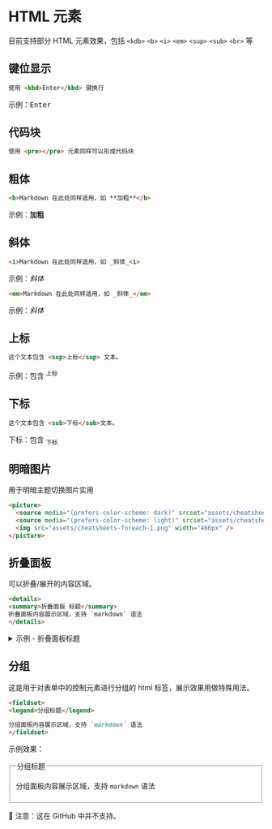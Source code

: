 HTML 元素
===

目前支持部分 HTML 元素效果，包括 `<kdb>` `<b>` `<i>` `<em>` `<sup>` `<sub>` `<br>` 等

## 键位显示

```markdown
使用 <kbd>Enter</kbd> 键换行
```

示例：<kbd>Enter</kbd>

## 代码块

```markdown
使用 <pre></pre> 元素同样可以形成代码块
```

## 粗体

```markdown
<b>Markdown 在此处同样适用，如 **加粗**</b>
```

示例：<b>加粗</b>

## 斜体

```markdown
<i>Markdown 在此处同样适用，如 _斜体_<i>
```

示例：<i>斜体</i>

```markdown
<em>Markdown 在此处同样适用，如 _斜体_</em>
```

示例：<em>斜体</em>

## 上标

```markdown
这个文本包含 <sup>上标</sup> 文本。
```

示例：包含 <sup>上标</sup>

## 下标

```markdown
这个文本包含 <sub>下标</sub>文本。
```

下标：包含 <sub>下标</sub>

## 明暗图片

用于明暗主题切换图片实用

```html
<picture>
  <source media="(prefers-color-scheme: dark)" srcset="assets/cheatsheets-foreach-1.dark.png">
  <source media="(prefers-color-scheme: light)" srcset="assets/cheatsheets-foreach-1.png">
  <img src="assets/cheatsheets-foreach-1.png" width="466px" />
</picture>
```

## 折叠面板

可以折叠/展开的内容区域。

```html
<details>
<summary>折叠面板 标题</summary>
折叠面板内容展示区域，支持 `markdown` 语法
</details>
```


<details>
<summary>示例 - 折叠面板标题</summary>

```html
<details>
<summary>折叠面板 标题</summary>
折叠面板内容展示区域，支持 `markdown` 语法
</details>
```

</details>

## 分组

这是用于对表单中的控制元素进行分组的 html 标签，展示效果用做特殊用法。


```markdown
<fieldset>
<legend>分组标题</legend>

分组面板内容展示区域，支持 `markdown` 语法
</fieldset>
```

示例效果：

<fieldset>
<legend>分组标题</legend>

分组面板内容展示区域，支持 `markdown` 语法
</fieldset>

🚧  注意：这在 GitHub 中并不支持。

